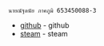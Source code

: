 




```
นายณัฐดนัย ภาคภูมิ 653450088-3
```



* [github](https://github.com/muffynx) - github
* [steam](https://steamcommunity.com/id/muffyne) - steam


